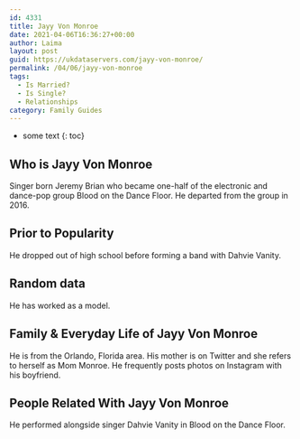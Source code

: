```yaml
---
id: 4331
title: Jayy Von Monroe
date: 2021-04-06T16:36:27+00:00
author: Laima
layout: post
guid: https://ukdataservers.com/jayy-von-monroe/
permalink: /04/06/jayy-von-monroe
tags:
  - Is Married?
  - Is Single?
  - Relationships
category: Family Guides
---
```


* some text
{: toc}


## Who is Jayy Von Monroe
                  
                  
                  
Singer born Jeremy Brian who became one-half of the electronic and dance-pop group Blood on the Dance Floor. He departed from the group in 2016.
                  
              
            
              
            
                
                
                
## Prior to Popularity
                  
                  
                  
He dropped out of high school before forming a band with Dahvie Vanity. 
                  
              
            
              
            
                
                
                
## Random data
                  
                  
                  
He has worked as a model. 
                  
              
            
              
            
                
                
                
## Family & Everyday Life of Jayy Von Monroe
                  
                  
                  
He is from the Orlando, Florida area. His mother is on Twitter and she refers to herself as Mom Monroe. He frequently posts photos on Instagram with his boyfriend. 
                  
              
            
              
            
                
                
                
## People Related With Jayy Von Monroe
                  
                  
                  
He performed alongside singer Dahvie Vanity in Blood on the Dance Floor.  
                  
              
            
              
            
                
              
            
              
              
            
            
              
            
          
          
          